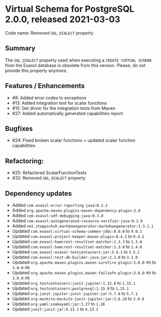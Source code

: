 # Virtual Schema for PostgreSQL 2.0.0, released 2021-03-03

Code name: Removed `SQL_DIALECT` property

## Summary

The `SQL_DIALECT` property used when executing a `CREATE VIRTUAL SCHEMA` from the Exasol database is obsolete from this version. Please, do not provide this property anymore.

## Features / Enhancements

* #8: Added error codes to exceptions
* #13: Added integration test for scalar functions
* #15: Get driver for the integration tests from Maven
* #27: Added automatically generated capabilities report

## Bugfixes

* #24: Fixed broken scalar functions + updated scalar function capabilities

## Refactoring:

* #25: Refactored ScalarFunctionTests
* #32: Removed `SQL_DIALECT` property

## Dependency updates

* Added `com.exasol:error-reporting-java:0.2.2`
* Added `org.apache.maven.plugins:maven-dependency-plugin:2.8`
* Added `com.exasol:udf-debugging-java:0.3.0`
* Added `com.exasol:autogenerated-resource-verifier-java:0.1.0`
* Added `net.steppschuh.markdowngenerator:markdowngenerator:1.3.1.1`
* Updated `com.exasol:virtual-schema-common-jdbc:8.0.0` to `9.0.1`
* Updated `com.exasol:project-keeper-maven-plugin:0.4.1` to `0.4.2`
* Updated `com.exasol:hamcrest-resultset-matcher:1.3.3` to `1.3.0`
* Updated `com.exasol:hamcrest-resultset-matcher:1.3.0` to `1.4.0`
* Updated `com.exasol:exasol-testcontainers:jar:3.4.1` to `3.5.1`
* Updated `com.exasol:test-db-builder-java:jar:2.1.0` to `3.1.0`
* Updated `org.apache.maven.plugins.maven-surefire-plugin:3.0.0-M3` to `3.0.0-M5`
* Updated `org.apache.maven.plugins.maven-failsafe-plugin:3.0.0-M3` to `3.0.0-M5`
* Updated `org.testcontainers:junit-jupiter:1.15.0` to `1.15.1`
* Updated `org.testcontainers:postgresql:1.15.0` to `1.15.1`
* Updated `org.junit.jupiter:junit-jupiter:jar:5.7.0` to `5.7.1`
* Updated `org.mockito:mockito-junit-jupiter:jar:3.6.28` to `3.8.0`
* Updated `org.yaml:snakeyaml:jar:1.27` to `1.28`
* Updated `junit:junit:jar:4.13.1` to `4.13.2`